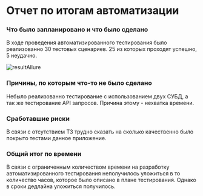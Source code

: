 # Отчет по итогам автоматизации

### Что было запланировано и что было сделано

В ходе проведения автоматизированного тестирования было реализованно 30 тестовых сценариев. 25 из которых проходят успешно, 5 неудачно.

![resultAllure](https://user-images.githubusercontent.com/112799254/230442737-585b251e-cb0a-4b08-9501-fec271f4634a.jpg)


### Причины, по которым что-то не было сделано

Небыло реализованно тестирование с использованием двух СУБД, а так же тестирование API запросов. Причина этому - нехватка времени.

### Сработавшие риски

В связи с отсутствием ТЗ трудно сказать на сколько качественно было покрыто тестами данное приложение.

### Общий итог по времени

В связи с ограниченным количеством времени на разработку автоматизированного тестирования неполучилось уложиться в то количество часов, которое было описано в плане тестирования. Однако в сроки дедлайна уложиться получилось. 

